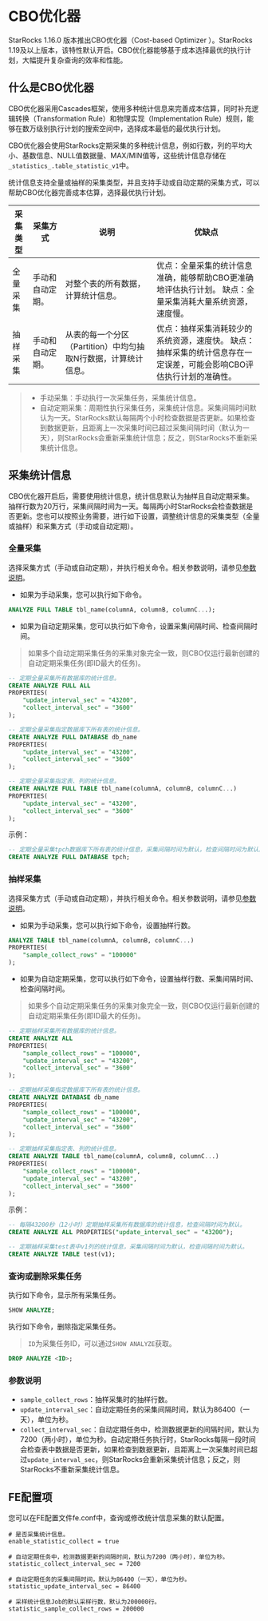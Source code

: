 # CBO优化器

StarRocks 1.16.0 版本推出CBO优化器（Cost-based Optimizer ）。StarRocks 1.19及以上版本，该特性默认开启。CBO优化器能够基于成本选择最优的执行计划，大幅提升复杂查询的效率和性能。

## 什么是CBO优化器

CBO优化器采用Cascades框架，使用多种统计信息来完善成本估算，同时补充逻辑转换（Transformation Rule）和物理实现（Implementation Rule）规则，能够在数万级别执行计划的搜索空间中，选择成本最低的最优执行计划。

CBO优化器会使用StarRocks定期采集的多种统计信息，例如行数，列的平均大小、基数信息、NULL值数据量、MAX/MIN值等，这些统计信息存储在`_statistics_.table_statistic_v1`中。

统计信息支持全量或抽样的采集类型，并且支持手动或自动定期的采集方式，可以帮助CBO优化器完善成本估算，选择最优执行计划。

| 采集类型 | 采集方式         | 说明                                                         | 优缺点                                                       |
| -------- | ---------------- | ------------------------------------------------------------ | ------------------------------------------------------------ |
| 全量采集 | 手动和自动定期。 | 对整个表的所有数据，计算统计信息。                           | 优点：全量采集的统计信息准确，能够帮助CBO更准确地评估执行计划。 缺点：全量采集消耗大量系统资源，速度慢。 |
| 抽样采集 | 手动和自动定期。 | 从表的每一个分区（Partition）中均匀抽取N行数据，计算统计信息。 | 优点：抽样采集消耗较少的系统资源，速度快。 缺点：抽样采集的统计信息存在一定误差，可能会影响CBO评估执行计划的准确性。 |

> - 手动采集：手动执行一次采集任务，采集统计信息。
> - 自动定期采集：周期性执行采集任务，采集统计信息。采集间隔时间默认为一天。StarRocks默认每隔两个小时检查数据是否更新。如果检查到数据更新，且距离上一次采集时间已超过采集间隔时间（默认为一天），则StarRocks会重新采集统计信息；反之，则StarRocks不重新采集统计信息。

## 采集统计信息

CBO优化器开启后，需要使用统计信息，统计信息默认为抽样且自动定期采集。抽样行数为20万行，采集间隔时间为一天。每隔两小时StarRocks会检查数据是否更新。您也可以按照业务需要，进行如下设置，调整统计信息的采集类型（全量或抽样）和采集方式（手动或自动定期）。

### 全量采集

选择采集方式（手动或自动定期），并执行相关命令。相关参数说明，请参见[参数说明](./Cost_based_optimizer.md/#参数说明)。

- 如果为手动采集，您可以执行如下命令。

```SQL
ANALYZE FULL TABLE tbl_name(columnA, columnB, columnC...);
```

- 如果为自动定期采集，您可以执行如下命令，设置采集间隔时间、检查间隔时间。

> 如果多个自动定期采集任务的采集对象完全一致，则CBO仅运行最新创建的自动定期采集任务(即ID最大的任务)。

```SQL
-- 定期全量采集所有数据库的统计信息。
CREATE ANALYZE FULL ALL 
PROPERTIES(
    "update_interval_sec" = "43200",
    "collect_interval_sec" = "3600"
);

-- 定期全量采集指定数据库下所有表的统计信息。
CREATE ANALYZE FULL DATABASE db_name 
PROPERTIES(
    "update_interval_sec" = "43200",
    "collect_interval_sec" = "3600"
);

-- 定期全量采集指定表、列的统计信息。
CREATE ANALYZE FULL TABLE tbl_name(columnA, columnB, columnC...) 
PROPERTIES(
    "update_interval_sec" = "43200",
    "collect_interval_sec" = "3600"
);
```

示例：

```SQL
-- 定期全量采集tpch数据库下所有表的统计信息，采集间隔时间为默认，检查间隔时间为默认。
CREATE ANALYZE FULL DATABASE tpch;
```

### 抽样采集

选择采集方式（手动或自动定期），并执行相关命令。相关参数说明，请参见[参数说明](./Cost_based_optimizer.md/#参数说明)。

- 如果为手动采集，您可以执行如下命令，设置抽样行数。

```SQL
ANALYZE TABLE tbl_name(columnA, columnB, columnC...)
PROPERTIES(
    "sample_collect_rows" = "100000"
);
```

- 如果为自动定期采集，您可以执行如下命令，设置抽样行数、采集间隔时间、检查间隔时间。

> 如果多个自动定期采集任务的采集对象完全一致，则CBO仅运行最新创建的自动定期采集任务(即ID最大的任务)。

```SQL
-- 定期抽样采集所有数据库的统计信息。
CREATE ANALYZE ALL
PROPERTIES(
    "sample_collect_rows" = "100000",
    "update_interval_sec" = "43200",
    "collect_interval_sec" = "3600"
);

-- 定期抽样采集指定数据库下所有表的统计信息。
CREATE ANALYZE DATABASE db_name
PROPERTIES(
    "sample_collect_rows" = "100000",
    "update_interval_sec" = "43200",
    "collect_interval_sec" = "3600"
);

-- 定期抽样采集指定表、列的统计信息。
CREATE ANALYZE TABLE tbl_name(columnA, columnB, columnC...)
PROPERTIES(
    "sample_collect_rows" = "100000",
    "update_interval_sec" = "43200",
    "collect_interval_sec" = "3600"
);
```

示例：

```SQL
-- 每隔43200秒（12小时）定期抽样采集所有数据库的统计信息，检查间隔时间为默认。
CREATE ANALYZE ALL PROPERTIES("update_interval_sec" = "43200");

-- 定期抽样采集test表中v1列的统计信息，采集间隔时间为默认，检查间隔时间为默认。
CREATE ANALYZE TABLE test(v1);
```

### 查询或删除采集任务

执行如下命令，显示所有采集任务。

```SQL
SHOW ANALYZE;
```

执行如下命令，删除指定采集任务。

> `ID`为采集任务ID，可以通过`SHOW ANALYZE`获取。

```SQL
DROP ANALYZE <ID>;
```

### 参数说明

- `sample_collect_rows`：抽样采集时的抽样行数。
- `update_interval_sec`：自动定期任务的采集间隔时间，默认为86400（一天），单位为秒。
- `collect_interval_sec`：自动定期任务中，检测数据更新的间隔时间，默认为7200（两小时），单位为秒。自动定期任务执行时，StarRocks每隔一段时间会检查表中数据是否更新，如果检查到数据更新，且距离上一次采集时间已超过`update_interval_sec`，则StarRocks会重新采集统计信息；反之，则StarRocks不重新采集统计信息。

## FE配置项

您可以在FE配置文件fe.conf中，查询或修改统计信息采集的默认配置。

```Plain%20Text
# 是否采集统计信息。
enable_statistic_collect = true

# 自动定期任务中，检测数据更新的间隔时间，默认为7200（两小时），单位为秒。
statistic_collect_interval_sec = 7200

# 自动定期任务的采集间隔时间，默认为86400（一天），单位为秒。
statistic_update_interval_sec = 86400

# 采样统计信息Job的默认采样行数，默认为200000行。
statistic_sample_collect_rows = 200000
```
